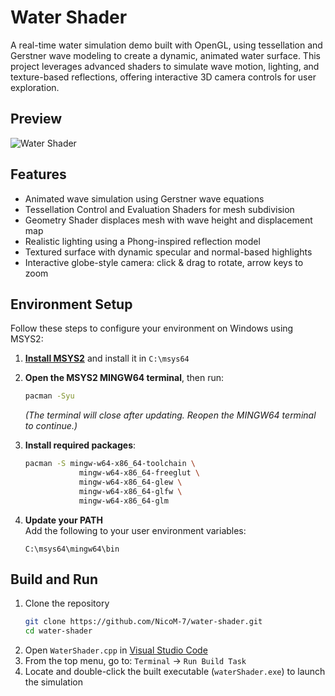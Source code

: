 # Water Shader

A real-time water simulation demo built with OpenGL, using tessellation and Gerstner wave modeling to create a dynamic, animated water surface. This project leverages advanced shaders to simulate wave motion, lighting, and texture-based reflections, offering interactive 3D camera controls for user exploration.

## Preview

![Water Shader](WaterShader.gif)

## Features

- Animated wave simulation using Gerstner wave equations
- Tessellation Control and Evaluation Shaders for mesh subdivision
- Geometry Shader displaces mesh with wave height and displacement map
- Realistic lighting using a Phong-inspired reflection model
- Textured surface with dynamic specular and normal-based highlights
- Interactive globe-style camera: click & drag to rotate, arrow keys to zoom

## Environment Setup

Follow these steps to configure your environment on Windows using MSYS2:

1. [**Install MSYS2**](https://www.msys2.org/) and install it in `C:\msys64`

2. **Open the MSYS2 MINGW64 terminal**, then run:

   ```bash
   pacman -Syu
   ```

   _(The terminal will close after updating. Reopen the MINGW64 terminal to continue.)_

3. **Install required packages**:

   ```bash
   pacman -S mingw-w64-x86_64-toolchain \
               mingw-w64-x86_64-freeglut \
               mingw-w64-x86_64-glew \
               mingw-w64-x86_64-glfw \
               mingw-w64-x86_64-glm
   ```

4. **Update your PATH**  
   Add the following to your user environment variables:
   ```
   C:\msys64\mingw64\bin
   ```

## Build and Run

1. Clone the repository
   ```bash
   git clone https://github.com/NicoM-7/water-shader.git
   cd water-shader
   ```
2. Open `WaterShader.cpp` in [Visual Studio Code](https://code.visualstudio.com/)
3. From the top menu, go to: `Terminal` → `Run Build Task`
4. Locate and double-click the built executable (`waterShader.exe`) to launch the simulation
